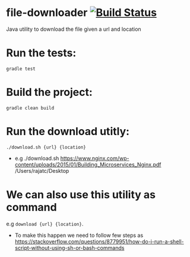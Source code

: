 # file-downloader [![Build Status](https://travis-ci.org/rajat23/file-downloader.svg?branch=master)](https://travis-ci.org/rajat23/file-downloader)

Java utility to download the file given a url and location

# Run the tests:
`gradle test`

# Build the project:
`gradle clean build` 

# Run the download utitly:
`./download.sh {url} {location}`
 - e.g ./download.sh https://www.nginx.com/wp-content/uploads/2015/01/Building_Microservices_Nginx.pdf /Users/rajatc/Desktop

# We can also use this utility as command 
e.g `download {url} {location}`. 
- To make this happen we need to follow few steps as
https://stackoverflow.com/questions/8779951/how-do-i-run-a-shell-script-without-using-sh-or-bash-commands
